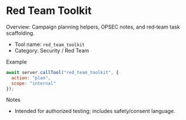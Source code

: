 # Red Team Toolkit

Overview: Campaign planning helpers, OPSEC notes, and red‑team task scaffolding.

- Tool name: `red_team_toolkit`
- Category: Security / Red Team

Example
```javascript
await server.callTool("red_team_toolkit", {
  action: "plan",
  scope: "internal"
});
```

Notes
- Intended for authorized testing; includes safety/consent language.
